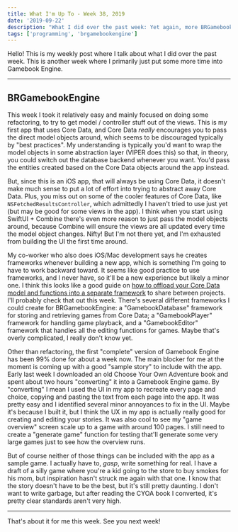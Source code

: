 ```yaml
---
title: What I'm Up To - Week 38, 2019
date: '2019-09-22'
description: "What I did over the past week: Yet again, more BRGamebookEngine work!"
tags: ['programming', 'brgamebookengine']
---
```


Hello! This is my weekly post where I talk about what I did over the past week. This is another week where I primarily just put some more time into Gamebook Engine.

---

## BRGamebookEngine

This week I took it relatively easy and mainly focused on doing some refactoring, to try to get model / controller stuff out of the views. This is my first app that uses Core Data, and Core Data _really_ encourages you to pass the direct model objects around, which seems to be discouraged typically by "best practices". My understanding is typically you'd want to wrap the model objects in some abstraction layer (VIPER does this) so that, in theory, you could switch out the database backend whenever you want. You'd pass the entities created based on the Core Data objects around the app instead.

But, since this is an iOS app, that will always be using Core Data, it doesn't make much sense to put a lot of effort into trying to abstract away Core Data. Plus, you miss out on some of the cooler features of Core Data, like `NSFetchedResultsController`, which admittedly I haven't tried to use just yet (but may be good for some views in the app). I think when you start using SwiftUI + Combine there's even more reason to just pass the model objects around, because Combine will ensure the views are all updated every time the model object changes. Nifty! But I'm not there yet, and I'm exhausted from building the UI the first time around.

My co-worker who also does iOS/Mac development says he creates frameworks whenever building a new app, which is something I'm going to have to work backward toward. It seems like good practice to use frameworks, and I never have, so it'll be a new experience but likely a minor one. I think this looks like a good guide on [how to offload your Core Data model and functions into a separate framework](https://www.andrewcbancroft.com/2015/08/25/sharing-a-core-data-model-with-a-swift-framework/) to share between projects. I'll probably check that out this week. There's several different frameworks I could create for BRGamebookEngine: a "GamebookDatabase" framework for storing and retrieving games from Core Data; a "GamebookPlayer" framework for handling game playback, and a "GamebookEditor" framework that handles all the editing functions for games. Maybe that's overly complicated, I really don't know yet.

Other than refactoring, the first "complete" version of Gamebook Engine has been 99% done for about a week now. The main blocker for me at the moment is coming up with a good "sample story" to include with the app. Early last week I downloaded an old Choose Your Own Adventure book and spent about two hours "converting" it into a Gamebook Engine game. By "converting" I mean I used the UI in my app to recreate every page and choice, copying and pasting the text from each page into the app. It was pretty easy and I identified several minor annoyances to fix in the UI. Maybe it's because I built it, but I think the UX in my app is actually really good for creating and editing your stories. It was also cool to see my "game overview" screen scale up to a game with around 100 pages. I still need to create a "generate game" function for testing that'll generate some very large games just to see how the overview runs.

But of course neither of those things can be included with the app as a sample game. I actually have to, _gasp_, write something for real. I have a draft of a silly game where you're a kid going to the store to buy smokes for his mom, but inspiration hasn't struck me again with that one. I know that the story doesn't have to be the best, but it's still pretty daunting. I don't want to write garbage, but after reading the CYOA book I converted, it's pretty clear standards aren't very high.

---

That's about it for me this week. See you next week!
